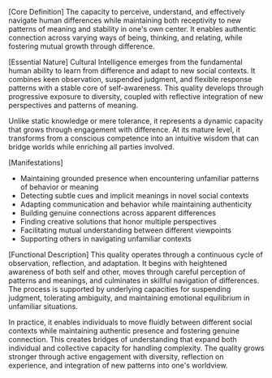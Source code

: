 [Core Definition]
The capacity to perceive, understand, and effectively navigate human differences while maintaining both receptivity to new patterns of meaning and stability in one's own center. It enables authentic connection across varying ways of being, thinking, and relating, while fostering mutual growth through difference.

[Essential Nature]
Cultural Intelligence emerges from the fundamental human ability to learn from difference and adapt to new social contexts. It combines keen observation, suspended judgment, and flexible response patterns with a stable core of self-awareness. This quality develops through progressive exposure to diversity, coupled with reflective integration of new perspectives and patterns of meaning.

Unlike static knowledge or mere tolerance, it represents a dynamic capacity that grows through engagement with difference. At its mature level, it transforms from a conscious competence into an intuitive wisdom that can bridge worlds while enriching all parties involved.

[Manifestations]
- Maintaining grounded presence when encountering unfamiliar patterns of behavior or meaning
- Detecting subtle cues and implicit meanings in novel social contexts
- Adapting communication and behavior while maintaining authenticity
- Building genuine connections across apparent differences
- Finding creative solutions that honor multiple perspectives
- Facilitating mutual understanding between different viewpoints
- Supporting others in navigating unfamiliar contexts

[Functional Description]
This quality operates through a continuous cycle of observation, reflection, and adaptation. It begins with heightened awareness of both self and other, moves through careful perception of patterns and meanings, and culminates in skillful navigation of differences. The process is supported by underlying capacities for suspending judgment, tolerating ambiguity, and maintaining emotional equilibrium in unfamiliar situations.

In practice, it enables individuals to move fluidly between different social contexts while maintaining authentic presence and fostering genuine connection. This creates bridges of understanding that expand both individual and collective capacity for handling complexity. The quality grows stronger through active engagement with diversity, reflection on experience, and integration of new patterns into one's worldview.